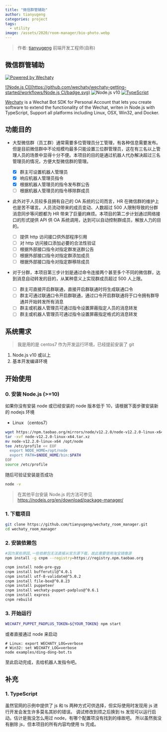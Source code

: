 ```yaml
---
title: "微信群管辅助"
author: tianyugeng
categories: project
tags:
  - utility
image: /assets/2020/room-manager/bio-photo.webp
---
```


> 作者: [tianyugeng](https://github.com/tianyugeng) 前端开发工程师(自称)

<!-- more -->

## 微信群管辅助

[![Powered by Wechaty](https://img.shields.io/badge/Powered%20By-Wechaty-brightgreen.svg)](https://github.com/wechaty/wechaty)

[![Node.js CI](https://github.com/wechaty/wechaty-getting-started/workflows/Node.js CI/badge.svg)](https://github.com/wechaty/wechaty-getting-started/actions?query=workflow%3A%22Node.js+CI%22)
![Node.js v10](https://img.shields.io/badge/node-%3E%3D10-green.svg)
[![TypeScript](https://img.shields.io/badge/%3C%2F%3E-TypeScript-blue.svg)](https://www.typescriptlang.org/)

[Wechaty](https://github.com/wechaty/wechaty/) is a Wechat Bot SDK for Personal Account that lets you create software to extend the functionality of the Wechat, writen in Node.js with TypeScript, Support all platforms including Linux, OSX, Win32, and Docker.

## 功能目的

- 大型微信群（员工群）通常需要多位管理员分工管理，有各种信息需要发布。但是目前微信群中不论规模均最多只能设置三位群管理员，这在有三名以上管理人员的场景中显得十分不便。本项目的目的是通过机器人代办解决超过三名管理员的情况，方便大型微信群的管理。

  - [x] 群主可设置机器人管理员
  - [x] 响应机器人管理员指令
  - [x] 根据机器人管理员的指令发布群公告
  - [ ] 根据机器人管理员的指令移除群成员

- 此外对于人员较多且拥有自己的 OA 系统的公司而言，HR 在微信群的维护上也是苦不堪言。人员流动带来的成员变动、人数超过 500 人限制导致的分群消息同步等问题都为 HR 带来了巨量的麻烦。本项目的第二步计划通过网络接口的形式提供 API 供 OA 系统调用，达到可以自动控制群成员，解放人力的目的。

  - [ ] 提供 http 访问接口供外部程序引用
  - [ ] 对 http 访问接口添加必要的合法性验证
  - [ ] 根据外部接口指令对指定群发送群公告
  - [ ] 根据外部接口指令对指定群添加成员
  - [ ] 根据外部接口指令对指定群移除成员

- 对于分群，本项目第三步计划是通过命令连接两个甚至多个不同的微信群，达到消息自动转发的目的，从某种意义上实现群成员超过 500 人上限。
  - [ ] 群主可直接开启群联通，直接开启群联通时将生成联通口令
  - [ ] 群主可通过联通口令开启群联通，通过口令开启群联通将于口令拥有群导通并开始转发所有消息
  - [ ] 群主或机器人管理员可通过指令设置屏蔽指定人员的消息转发
  - [ ] 群主或机器人管理员可通过指令设置屏蔽指定格式的消息转发

## 系统需求

> 我是用的是 centos7 作为开发运行环境，已经提前安装了 git

1. Node.js v10 或以上
2. 基本开发编译环境

## 开始使用

### 0. 安装 Node.js (>=10)

如果你没有安装 node 或已经安装的 node 版本低于 10，请根据下面步骤安装新的 nodejs 环境

- Linux （centos7）

```sh
wget https://npm.taobao.org/mirrors/node/v12.2.0/node-v12.2.0-linux-x64.tar.xz
tar -xvf node-v12.2.0-linux-x64.tar.xz
mv node-v12.2.0-linux-x64 /opt/node
tee /etc/profile << EOF
  export NODE_HOME=/opt/node
  export PATH=$NODE_HOME/bin:$PATH
EOF
source /etc/profile
```

随后可验证安装是否成功

```sh
node -v
```

> 在其他平台安装 Node.js 的方法可参见 <https://nodejs.org/en/download/package-manager/>

### 1. 下载项目

```sh
git clone https://github.com/tianyugeng/wechaty_room_manager.git
cd wechaty_room_manager
```

### 2. 安装依赖包

```sh
#因为某些原因,一些依赖包无法直接从官方源下载，故此需要使用淘宝镜像源
npm install -g cnpm --registry=https://registry.npm.taobao.org

cnpm install node-pre-gyp
cnpm install bufferutil@^4.0.1
cnpm install utf-8-validate@^5.0.2
cnpm install file-box@^0.8.23
cnpm install puppeteer
cnpm install wechaty-puppet-padplus@^0.6.1
cnpm install express
cnpm rebuild
```

### 3. 开始运行

```sh
WECHATY_PUPPET_PADPLUS_TOKEN=${YOUR_TOKEN} npm start
```

或者直接通过 node 来启动

```shell
# Linux: export WECHATY_LOG=verbose
# Win32: set WECHATY_LOG=verbose
node examples/ding-dong-bot.ts
```

至此启动完成，去给机器人发指令吧。

## 补充

### 1. TypeScript

虽然官网的示例中提供了 js 和 ts 两种方式可供选择，但实际使用时发现用 js 进行开发会发生许多莫名其妙的错误。
调试修改到烦之后换到 ts 发现可以运行启动。估计是我没怎么用过 node，有哪个配置项没有找到的缘故吧。
所以虽然我没有删除 js，但本项目的所有内容均使用 ts 完成。
